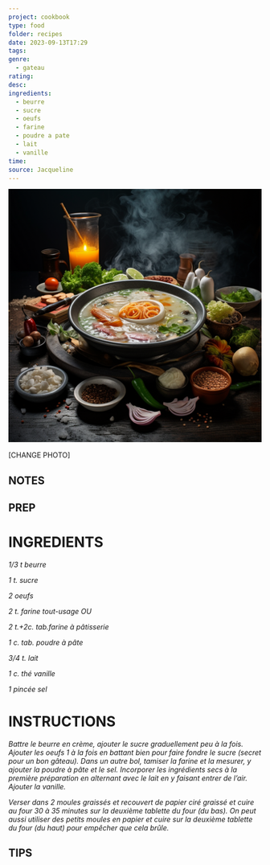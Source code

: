 ```yaml
---
project: cookbook
type: food
folder: recipes
date: 2023-09-13T17:29
tags: 
genre:
  - gateau
rating: 
desc: 
ingredients:
  - beurre
  - sucre
  - oeufs
  - farine
  - poudre a pate
  - lait
  - vanille
time: 
source: Jacqueline
---
```


![IMAGE](_default.png)


[CHANGE PHOTO]


## NOTES




## PREP


# INGREDIENTS

_1/3 t beurre_

_1 t. sucre_

_2 oeufs_

_2 t. farine tout-usage OU_

_2 t.+2c. tab.farine à pâtisserie_

_1 c. tab. poudre à pâte_

_3/4 t. lait_

_1 c. thé vanille_

_1 pincée sel_



# INSTRUCTIONS

_Battre le beurre en crème, ajouter le sucre_
_graduellement peu à la fois. Ajouter les oeufs_
_1 à la fois en battant bien pour faire fondre_
_le sucre (secret pour un bon gâteau). Dans_
_un autre bol, tamiser la farine et la mesurer,_
_y ajouter la poudre à pâte et le sel. Incorporer_
_les ingrédients secs à la première préparation_
_en alternant avec le lait en y faisant_
_entrer de l’air. Ajouter la vanille._

_Verser dans 2 moules graissés et recouvert_
_de papier ciré graissé et cuire au four 30 à_
_35 minutes sur la deuxième tablette du four_
_(du bas). On peut aussi utiliser des petits_
_moules en papier et cuire sur la deuxième_
_tablette du four (du haut) pour empêcher_
_que cela brûle._



## TIPS



